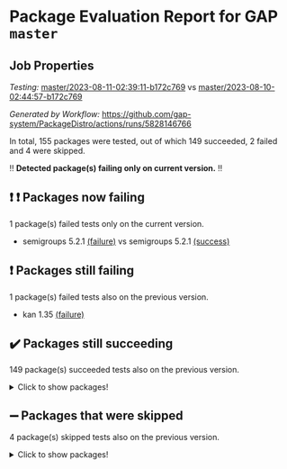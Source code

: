 # Package Evaluation Report for GAP `master`

## Job Properties

*Testing:* [master/2023-08-11-02:39:11-b172c769](https://github.com/gap-system/PackageDistro/blob/data/reports/master/2023-08-11-02:39:11-b172c769) vs [master/2023-08-10-02:44:57-b172c769](https://github.com/gap-system/PackageDistro/blob/data/reports/master/2023-08-10-02:44:57-b172c769)

*Generated by Workflow:* https://github.com/gap-system/PackageDistro/actions/runs/5828146766

In total, 155 packages were tested, out of which 149 succeeded, 2 failed and 4 were skipped.

:bangbang: **Detected package(s) failing only on current version.** :bangbang:

## :exclamation: :exclamation: Packages now failing

1 package(s) failed tests only on the current version.
- semigroups 5.2.1 [(failure)](https://github.com/gap-system/PackageDistro/actions/runs/5828146766/job/15805668265) vs semigroups 5.2.1 [(success)](https://github.com/gap-system/PackageDistro/actions/runs/5816163881/job/15769126151)

## :exclamation: Packages still failing

1 package(s) failed tests also on the previous version.
- kan 1.35 [(failure)](https://github.com/gap-system/PackageDistro/actions/runs/5828146766/job/15805662744)

## :heavy_check_mark: Packages still succeeding

149 package(s) succeeded tests also on the previous version.
<details><summary>Click to show packages!</summary>

- 4ti2interface 2023.02-04 [(success)](https://github.com/gap-system/PackageDistro/actions/runs/5828146766/job/15805656206)
- ace 5.6.2 [(success)](https://github.com/gap-system/PackageDistro/actions/runs/5828146766/job/15805656313)
- aclib 1.3.2 [(success)](https://github.com/gap-system/PackageDistro/actions/runs/5828146766/job/15805656427)
- agt 0.3.1 [(success)](https://github.com/gap-system/PackageDistro/actions/runs/5828146766/job/15805656508)
- alnuth 3.2.1 [(success)](https://github.com/gap-system/PackageDistro/actions/runs/5828146766/job/15805656584)
- anupq 3.3.0 [(success)](https://github.com/gap-system/PackageDistro/actions/runs/5828146766/job/15805656674)
- atlasrep 2.1.6 [(success)](https://github.com/gap-system/PackageDistro/actions/runs/5828146766/job/15805656765)
- autodoc 2023.06.19 [(success)](https://github.com/gap-system/PackageDistro/actions/runs/5828146766/job/15805656868)
- automata 1.15 [(success)](https://github.com/gap-system/PackageDistro/actions/runs/5828146766/job/15805656958)
- automgrp 1.3.2 [(success)](https://github.com/gap-system/PackageDistro/actions/runs/5828146766/job/15805657041)
- autpgrp 1.11 [(success)](https://github.com/gap-system/PackageDistro/actions/runs/5828146766/job/15805657132)
- cap 2023.08-03 [(success)](https://github.com/gap-system/PackageDistro/actions/runs/5828146766/job/15805657237)
- caratinterface 2.3.5 [(success)](https://github.com/gap-system/PackageDistro/actions/runs/5828146766/job/15805657345)
- cddinterface 2022.11.01 [(success)](https://github.com/gap-system/PackageDistro/actions/runs/5828146766/job/15805657444)
- circle 1.6.6 [(success)](https://github.com/gap-system/PackageDistro/actions/runs/5828146766/job/15805657530)
- classicpres 1.22 [(success)](https://github.com/gap-system/PackageDistro/actions/runs/5828146766/job/15805657635)
- cohomolo 1.6.11 [(success)](https://github.com/gap-system/PackageDistro/actions/runs/5828146766/job/15805657745)
- congruence 1.2.5 [(success)](https://github.com/gap-system/PackageDistro/actions/runs/5828146766/job/15805657837)
- corelg 1.56 [(success)](https://github.com/gap-system/PackageDistro/actions/runs/5828146766/job/15805657934)
- crime 1.6 [(success)](https://github.com/gap-system/PackageDistro/actions/runs/5828146766/job/15805658031)
- crisp 1.4.6 [(success)](https://github.com/gap-system/PackageDistro/actions/runs/5828146766/job/15805658139)
- crypting 0.10.4 [(success)](https://github.com/gap-system/PackageDistro/actions/runs/5828146766/job/15805658224)
- cryst 4.1.26 [(success)](https://github.com/gap-system/PackageDistro/actions/runs/5828146766/job/15805658316)
- crystcat 1.1.10 [(success)](https://github.com/gap-system/PackageDistro/actions/runs/5828146766/job/15805658417)
- ctbllib 1.3.6 [(success)](https://github.com/gap-system/PackageDistro/actions/runs/5828146766/job/15805658511)
- cubefree 1.19 [(success)](https://github.com/gap-system/PackageDistro/actions/runs/5828146766/job/15805658611)
- curlinterface 2.3.2 [(success)](https://github.com/gap-system/PackageDistro/actions/runs/5828146766/job/15805658701)
- cvec 2.8.1 [(success)](https://github.com/gap-system/PackageDistro/actions/runs/5828146766/job/15805658786)
- datastructures 0.3.0 [(success)](https://github.com/gap-system/PackageDistro/actions/runs/5828146766/job/15805658872)
- deepthought 1.0.6 [(success)](https://github.com/gap-system/PackageDistro/actions/runs/5828146766/job/15805658941)
- design 1.8 [(success)](https://github.com/gap-system/PackageDistro/actions/runs/5828146766/job/15805659032)
- difsets 2.3.1 [(success)](https://github.com/gap-system/PackageDistro/actions/runs/5828146766/job/15805659112)
- digraphs 1.6.2 [(success)](https://github.com/gap-system/PackageDistro/actions/runs/5828146766/job/15805659208)
- edim 1.3.7 [(success)](https://github.com/gap-system/PackageDistro/actions/runs/5828146766/job/15805659294)
- example 4.3.4 [(success)](https://github.com/gap-system/PackageDistro/actions/runs/5828146766/job/15805659363)
- examplesforhomalg 2023.07-01 [(success)](https://github.com/gap-system/PackageDistro/actions/runs/5828146766/job/15805659436)
- factint 1.6.3 [(success)](https://github.com/gap-system/PackageDistro/actions/runs/5828146766/job/15805659509)
- ferret 1.0.9 [(success)](https://github.com/gap-system/PackageDistro/actions/runs/5828146766/job/15805659592)
- fga 1.5.0 [(success)](https://github.com/gap-system/PackageDistro/actions/runs/5828146766/job/15805659670)
- fining 1.5.6 [(success)](https://github.com/gap-system/PackageDistro/actions/runs/5828146766/job/15805659736)
- float 1.0.3 [(success)](https://github.com/gap-system/PackageDistro/actions/runs/5828146766/job/15805659789)
- format 1.4.3 [(success)](https://github.com/gap-system/PackageDistro/actions/runs/5828146766/job/15805659873)
- forms 1.2.9 [(success)](https://github.com/gap-system/PackageDistro/actions/runs/5828146766/job/15805659953)
- fplsa 1.2.6 [(success)](https://github.com/gap-system/PackageDistro/actions/runs/5828146766/job/15805660056)
- fr 2.4.12 [(success)](https://github.com/gap-system/PackageDistro/actions/runs/5828146766/job/15805660137)
- francy 2.0.3 [(success)](https://github.com/gap-system/PackageDistro/actions/runs/5828146766/job/15805660205)
- fwtree 1.3 [(success)](https://github.com/gap-system/PackageDistro/actions/runs/5828146766/job/15805660284)
- gapdoc 1.6.6 [(success)](https://github.com/gap-system/PackageDistro/actions/runs/5828146766/job/15805660389)
- gauss 2023.02-04 [(success)](https://github.com/gap-system/PackageDistro/actions/runs/5828146766/job/15805660463)
- gaussforhomalg 2023.02-04 [(success)](https://github.com/gap-system/PackageDistro/actions/runs/5828146766/job/15805660548)
- gbnp 1.0.5 [(success)](https://github.com/gap-system/PackageDistro/actions/runs/5828146766/job/15805660616)
- generalizedmorphismsforcap 2023.03-01 [(success)](https://github.com/gap-system/PackageDistro/actions/runs/5828146766/job/15805660688)
- genss 1.6.8 [(success)](https://github.com/gap-system/PackageDistro/actions/runs/5828146766/job/15805660774)
- gradedmodules 2023.02-04 [(success)](https://github.com/gap-system/PackageDistro/actions/runs/5828146766/job/15805660846)
- gradedringforhomalg 2023.02-04 [(success)](https://github.com/gap-system/PackageDistro/actions/runs/5828146766/job/15805660917)
- grape 4.9.0 [(success)](https://github.com/gap-system/PackageDistro/actions/runs/5828146766/job/15805660978)
- groupoids 1.73 [(success)](https://github.com/gap-system/PackageDistro/actions/runs/5828146766/job/15805661048)
- grpconst 2.6.4 [(success)](https://github.com/gap-system/PackageDistro/actions/runs/5828146766/job/15805661132)
- guarana 0.96.3 [(success)](https://github.com/gap-system/PackageDistro/actions/runs/5828146766/job/15805661230)
- guava 3.18 [(success)](https://github.com/gap-system/PackageDistro/actions/runs/5828146766/job/15805661313)
- hap 1.57 [(success)](https://github.com/gap-system/PackageDistro/actions/runs/5828146766/job/15805661406)
- hapcryst 0.1.15 [(success)](https://github.com/gap-system/PackageDistro/actions/runs/5828146766/job/15805661499)
- hecke 1.5.3 [(success)](https://github.com/gap-system/PackageDistro/actions/runs/5828146766/job/15805661584)
- help 3.5 [(success)](https://github.com/gap-system/PackageDistro/actions/runs/5828146766/job/15805661656)
- homalg 2023.02-05 [(success)](https://github.com/gap-system/PackageDistro/actions/runs/5828146766/job/15805661736)
- homalgtocas 2023.02-04 [(success)](https://github.com/gap-system/PackageDistro/actions/runs/5828146766/job/15805661819)
- idrel 2.45 [(success)](https://github.com/gap-system/PackageDistro/actions/runs/5828146766/job/15805661924)
- images 1.3.1 [(success)](https://github.com/gap-system/PackageDistro/actions/runs/5828146766/job/15805662019)
- intpic 0.3.0 [(success)](https://github.com/gap-system/PackageDistro/actions/runs/5828146766/job/15805662111)
- io 4.8.1 [(success)](https://github.com/gap-system/PackageDistro/actions/runs/5828146766/job/15805662216)
- io_forhomalg 2023.02-04 [(success)](https://github.com/gap-system/PackageDistro/actions/runs/5828146766/job/15805662301)
- irredsol 1.4.4 [(success)](https://github.com/gap-system/PackageDistro/actions/runs/5828146766/job/15805662394)
- json 2.1.1 [(success)](https://github.com/gap-system/PackageDistro/actions/runs/5828146766/job/15805662480)
- jupyterkernel 1.5.0 [(success)](https://github.com/gap-system/PackageDistro/actions/runs/5828146766/job/15805662579)
- jupyterviz 1.5.6 [(success)](https://github.com/gap-system/PackageDistro/actions/runs/5828146766/job/15805662653)
- kbmag 1.5.11 [(success)](https://github.com/gap-system/PackageDistro/actions/runs/5828146766/job/15805662820)
- laguna 3.9.6 [(success)](https://github.com/gap-system/PackageDistro/actions/runs/5828146766/job/15805662905)
- liealgdb 2.2.1 [(success)](https://github.com/gap-system/PackageDistro/actions/runs/5828146766/job/15805662992)
- liepring 2.8 [(success)](https://github.com/gap-system/PackageDistro/actions/runs/5828146766/job/15805663073)
- liering 2.4.2 [(success)](https://github.com/gap-system/PackageDistro/actions/runs/5828146766/job/15805663163)
- linearalgebraforcap 2023.06-02 [(success)](https://github.com/gap-system/PackageDistro/actions/runs/5828146766/job/15805663275)
- localizeringforhomalg 2023.02-04 [(success)](https://github.com/gap-system/PackageDistro/actions/runs/5828146766/job/15805663378)
- loops 3.4.3 [(success)](https://github.com/gap-system/PackageDistro/actions/runs/5828146766/job/15805663468)
- lpres 1.0.3 [(success)](https://github.com/gap-system/PackageDistro/actions/runs/5828146766/job/15805663591)
- majoranaalgebras 1.5.1 [(success)](https://github.com/gap-system/PackageDistro/actions/runs/5828146766/job/15805663674)
- mapclass 1.4.6 [(success)](https://github.com/gap-system/PackageDistro/actions/runs/5828146766/job/15805663772)
- matgrp 0.70 [(success)](https://github.com/gap-system/PackageDistro/actions/runs/5828146766/job/15805663881)
- matricesforhomalg 2023.02-04 [(success)](https://github.com/gap-system/PackageDistro/actions/runs/5828146766/job/15805663987)
- modisom 2.5.4 [(success)](https://github.com/gap-system/PackageDistro/actions/runs/5828146766/job/15805664106)
- modulepresentationsforcap 2023.08-01 [(success)](https://github.com/gap-system/PackageDistro/actions/runs/5828146766/job/15805664230)
- modules 2023.02-04 [(success)](https://github.com/gap-system/PackageDistro/actions/runs/5828146766/job/15805664375)
- monoidalcategories 2023.07-01 [(success)](https://github.com/gap-system/PackageDistro/actions/runs/5828146766/job/15805664491)
- nconvex 2022.09-01 [(success)](https://github.com/gap-system/PackageDistro/actions/runs/5828146766/job/15805664588)
- nilmat 1.4.2 [(success)](https://github.com/gap-system/PackageDistro/actions/runs/5828146766/job/15805664730)
- nock 1.5 [(success)](https://github.com/gap-system/PackageDistro/actions/runs/5828146766/job/15805664874)
- normalizinterface 1.3.6 [(success)](https://github.com/gap-system/PackageDistro/actions/runs/5828146766/job/15805664999)
- nq 2.5.10 [(success)](https://github.com/gap-system/PackageDistro/actions/runs/5828146766/job/15805665121)
- numericalsgps 1.3.1 [(success)](https://github.com/gap-system/PackageDistro/actions/runs/5828146766/job/15805665275)
- openmath 11.5.3 [(success)](https://github.com/gap-system/PackageDistro/actions/runs/5828146766/job/15805665392)
- orb 4.9.0 [(success)](https://github.com/gap-system/PackageDistro/actions/runs/5828146766/job/15805665510)
- packagemanager 1.4.1 [(success)](https://github.com/gap-system/PackageDistro/actions/runs/5828146766/job/15805665670)
- patternclass 2.4.3 [(success)](https://github.com/gap-system/PackageDistro/actions/runs/5828146766/job/15805665808)
- permut 2.0.4 [(success)](https://github.com/gap-system/PackageDistro/actions/runs/5828146766/job/15805665915)
- polenta 1.3.10 [(success)](https://github.com/gap-system/PackageDistro/actions/runs/5828146766/job/15805666034)
- polymaking 0.8.6 [(success)](https://github.com/gap-system/PackageDistro/actions/runs/5828146766/job/15805666250)
- primgrp 3.4.4 [(success)](https://github.com/gap-system/PackageDistro/actions/runs/5828146766/job/15805666386)
- profiling 2.5.4 [(success)](https://github.com/gap-system/PackageDistro/actions/runs/5828146766/job/15805666500)
- qpa 1.34 [(success)](https://github.com/gap-system/PackageDistro/actions/runs/5828146766/job/15805666648)
- quagroup 1.8.3 [(success)](https://github.com/gap-system/PackageDistro/actions/runs/5828146766/job/15805666770)
- radiroot 2.9 [(success)](https://github.com/gap-system/PackageDistro/actions/runs/5828146766/job/15805666867)
- rcwa 4.7.1 [(success)](https://github.com/gap-system/PackageDistro/actions/runs/5828146766/job/15805667030)
- rds 1.8 [(success)](https://github.com/gap-system/PackageDistro/actions/runs/5828146766/job/15805667185)
- recog 1.4.2 [(success)](https://github.com/gap-system/PackageDistro/actions/runs/5828146766/job/15805667310)
- repndecomp 1.3.0 [(success)](https://github.com/gap-system/PackageDistro/actions/runs/5828146766/job/15805667466)
- repsn 3.1.1 [(success)](https://github.com/gap-system/PackageDistro/actions/runs/5828146766/job/15805667605)
- resclasses 4.7.3 [(success)](https://github.com/gap-system/PackageDistro/actions/runs/5828146766/job/15805667751)
- ringsforhomalg 2023.02-05 [(success)](https://github.com/gap-system/PackageDistro/actions/runs/5828146766/job/15805667886)
- sco 2023.02-04 [(success)](https://github.com/gap-system/PackageDistro/actions/runs/5828146766/job/15805668019)
- scscp 2.4.1 [(success)](https://github.com/gap-system/PackageDistro/actions/runs/5828146766/job/15805668149)
- sglppow 2.3 [(success)](https://github.com/gap-system/PackageDistro/actions/runs/5828146766/job/15805668374)
- sgpviz 0.999.5 [(success)](https://github.com/gap-system/PackageDistro/actions/runs/5828146766/job/15805668503)
- simpcomp 2.1.14 [(success)](https://github.com/gap-system/PackageDistro/actions/runs/5828146766/job/15805668631)
- singular 2023.02.09 [(success)](https://github.com/gap-system/PackageDistro/actions/runs/5828146766/job/15805668718)
- sl2reps 1.1 [(success)](https://github.com/gap-system/PackageDistro/actions/runs/5828146766/job/15805668828)
- sla 1.5.3 [(success)](https://github.com/gap-system/PackageDistro/actions/runs/5828146766/job/15805668915)
- smallgrp 1.5.3 [(success)](https://github.com/gap-system/PackageDistro/actions/runs/5828146766/job/15805669006)
- smallsemi 0.6.13 [(success)](https://github.com/gap-system/PackageDistro/actions/runs/5828146766/job/15805669100)
- sonata 2.9.6 [(success)](https://github.com/gap-system/PackageDistro/actions/runs/5828146766/job/15805669212)
- sophus 1.27 [(success)](https://github.com/gap-system/PackageDistro/actions/runs/5828146766/job/15805669314)
- spinsym 1.5.2 [(success)](https://github.com/gap-system/PackageDistro/actions/runs/5828146766/job/15805669461)
- standardff 0.9.4 [(success)](https://github.com/gap-system/PackageDistro/actions/runs/5828146766/job/15805669557)
- symbcompcc 1.3.2 [(success)](https://github.com/gap-system/PackageDistro/actions/runs/5828146766/job/15805669680)
- thelma 1.3 [(success)](https://github.com/gap-system/PackageDistro/actions/runs/5828146766/job/15805669793)
- tomlib 1.2.9 [(success)](https://github.com/gap-system/PackageDistro/actions/runs/5828146766/job/15805669885)
- toolsforhomalg 2023.07-01 [(success)](https://github.com/gap-system/PackageDistro/actions/runs/5828146766/job/15805669984)
- toric 1.9.5 [(success)](https://github.com/gap-system/PackageDistro/actions/runs/5828146766/job/15805670084)
- toricvarieties 2022.07.13 [(success)](https://github.com/gap-system/PackageDistro/actions/runs/5828146766/job/15805670188)
- transgrp 3.6.4 [(success)](https://github.com/gap-system/PackageDistro/actions/runs/5828146766/job/15805670290)
- ugaly 4.1.3 [(success)](https://github.com/gap-system/PackageDistro/actions/runs/5828146766/job/15805670395)
- unipot 1.5 [(success)](https://github.com/gap-system/PackageDistro/actions/runs/5828146766/job/15805670501)
- unitlib 4.2.0 [(success)](https://github.com/gap-system/PackageDistro/actions/runs/5828146766/job/15805670607)
- utils 0.82 [(success)](https://github.com/gap-system/PackageDistro/actions/runs/5828146766/job/15805670734)
- uuid 0.7 [(success)](https://github.com/gap-system/PackageDistro/actions/runs/5828146766/job/15805670841)
- walrus 0.9991 [(success)](https://github.com/gap-system/PackageDistro/actions/runs/5828146766/job/15805670932)
- wedderga 4.10.4 [(success)](https://github.com/gap-system/PackageDistro/actions/runs/5828146766/job/15805671047)
- xmod 2.91 [(success)](https://github.com/gap-system/PackageDistro/actions/runs/5828146766/job/15805671155)
- xmodalg 1.23 [(success)](https://github.com/gap-system/PackageDistro/actions/runs/5828146766/job/15805671286)
- yangbaxter 0.10.3 [(success)](https://github.com/gap-system/PackageDistro/actions/runs/5828146766/job/15805671393)
- zeromqinterface 0.14 [(success)](https://github.com/gap-system/PackageDistro/actions/runs/5828146766/job/15805671493)
</details>

## :heavy_minus_sign: Packages that were skipped

4 package(s) skipped tests also on the previous version.
<details><summary>Click to show packages!</summary>

- browse 1.8.21 [(skipped)](https://github.com/gap-system/PackageDistro/actions/runs/5828146766/job/15805331442)
- itc 1.5.1 [(skipped)](https://github.com/gap-system/PackageDistro/actions/runs/5828146766/job/15805331442)
- polycyclic 2.16 [(skipped)](https://github.com/gap-system/PackageDistro/actions/runs/5828146766/job/15805331442)
- xgap 4.31 [(skipped)](https://github.com/gap-system/PackageDistro/actions/runs/5828146766/job/15805331442)
</details>

